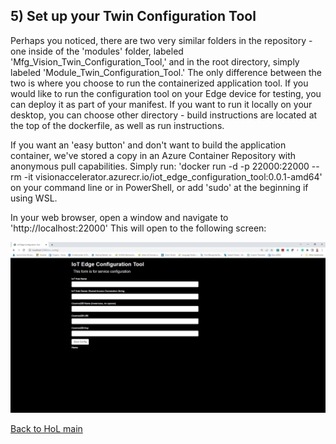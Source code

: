 ## 5) Set up your Twin Configuration Tool 

Perhaps you noticed, there are two very similar folders in the repository - one inside of the 'modules' folder, labeled 'Mfg_Vision_Twin_Configuration_Tool,' and in the root directory, simply labeled 'Module_Twin_Configuration_Tool.'  The only difference between the two is where you choose to run the containerized application tool.  If you would like to run the configuration tool on your Edge device for testing, you can deploy it as part of your manifest.  If you want to run it locally on your desktop, you can choose other directory - build instructions are located at the top of the dockerfile, as well as run instructions.

If you want an 'easy button' and don't want to build the application container, we've stored a copy in an Azure Container Repository with anonymous pull capabilities.  Simply run:  'docker run -d -p 22000:22000 --rm -it visionaccelerator.azurecr.io/iot_edge_configuration_tool:0.0.1-amd64' on your command line or in PowerShell, or add 'sudo' at the beginning if using WSL.

In your web browser, open a window and navigate to 'http://localhost:22000'  This will open to the following screen: 

![](../hol_images/module_config_1.JPG)


[Back to HoL main](../Hands-on-Lab.md)
